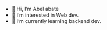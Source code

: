 - 👋 Hi, I’m Abel abate
- 👀 I’m interested in Web dev.
- 🌱 I’m currently learning backend dev.


<!---
Stay tooned
--->
